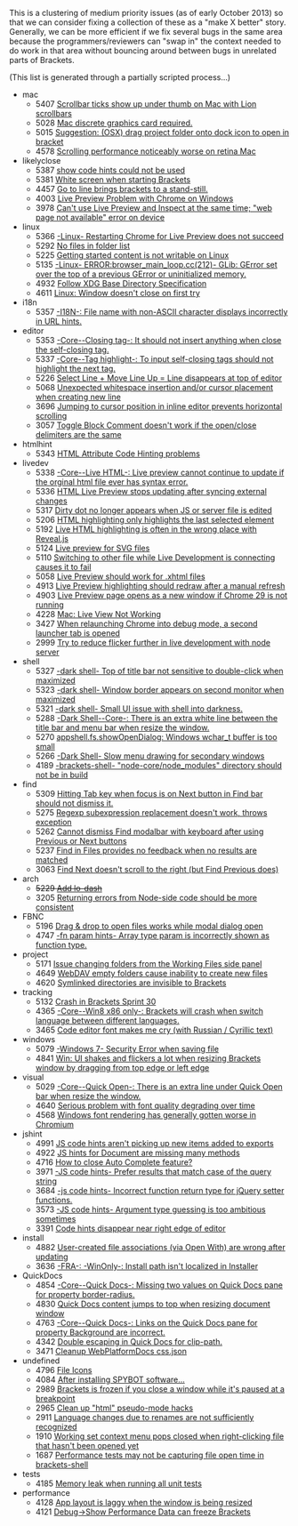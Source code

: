 This is a clustering of medium priority issues (as of early October 2013) so that we can consider fixing a collection of these as a "make X better" story. Generally, we can be more efficient if we fix several bugs in the same area because the programmers/reviewers can "swap in" the context needed to do work in that area without bouncing around between bugs in unrelated parts of Brackets.

(This list is generated through a partially scripted process...)

* mac
    * 5407 [Scrollbar ticks show up under thumb on Mac with Lion scrollbars](https://github.com/adobe/brackets/issues/5407)
    * 5028 [Mac discrete graphics card required.](https://github.com/adobe/brackets/issues/5028)
    * 5015 [Suggestion: (OSX) drag project folder onto dock icon to open in bracket](https://github.com/adobe/brackets/issues/5015)
    * 4578 [Scrolling performance noticeably worse on retina Mac](https://github.com/adobe/brackets/issues/4578)
* likelyclose
    * 5387 [show code hints could not be used](https://github.com/adobe/brackets/issues/5387)
    * 5381 [White screen when starting Brackets](https://github.com/adobe/brackets/issues/5381)
    * 4457 [Go to line brings brackets to a stand-still.](https://github.com/adobe/brackets/issues/4457)
    * 4003 [Live Preview Problem with Chrome on Windows](https://github.com/adobe/brackets/issues/4003)
    * 3978 [Can't use Live Preview and Inspect at the same time; "web page not available" error on device](https://github.com/adobe/brackets/issues/3978)
* linux
    * 5366 [-Linux- Restarting Chrome for Live Preview does not succeed](https://github.com/adobe/brackets/issues/5366)
    * 5292 [No files in folder list](https://github.com/adobe/brackets/issues/5292)
    * 5225 [Getting started content is not writable on Linux](https://github.com/adobe/brackets/issues/5225)
    * 5135 [-Linux- ERROR:browser_main_loop.cc(212)- GLib: GError set over the top of a previous GError or uninitialized memory.](https://github.com/adobe/brackets/issues/5135)
    * 4932 [Follow XDG Base Directory Specification](https://github.com/adobe/brackets/issues/4932)
    * 4611 [Linux: Window doesn't close on first try](https://github.com/adobe/brackets/issues/4611)
* i18n
    * 5357 [-I18N-: File name with non-ASCII character displays incorrectly in URL hints.](https://github.com/adobe/brackets/issues/5357)
* editor
    * 5353 [-Core--Closing tag-: It should not insert anything when close the self-closing tag.](https://github.com/adobe/brackets/issues/5353)
    * 5337 [-Core--Tag highlight-: To input self-closing tags should not highlight the next tag.](https://github.com/adobe/brackets/issues/5337)
    * 5226 [Select Line + Move Line Up = Line disappears at top of editor](https://github.com/adobe/brackets/issues/5226)
    * 5068 [Unexpected whitespace insertion and/or cursor placement when creating new line](https://github.com/adobe/brackets/issues/5068)
    * 3696 [Jumping to cursor position in inline editor prevents horizontal scrolling](https://github.com/adobe/brackets/issues/3696)
    * 3057 [Toggle Block Comment doesn't work if the open/close delimiters are the same](https://github.com/adobe/brackets/issues/3057)
* htmlhint
    * 5343 [HTML Attribute Code Hinting problems](https://github.com/adobe/brackets/issues/5343)
* livedev
    * 5338 [-Core--Live HTML-: Live preview cannot continue to update if the orginal html file ever has syntax error.](https://github.com/adobe/brackets/issues/5338)
    * 5336 [HTML Live Preview stops updating after syncing external changes](https://github.com/adobe/brackets/issues/5336)
    * 5317 [Dirty dot no longer appears when JS or server file is edited](https://github.com/adobe/brackets/issues/5317)
    * 5206 [HTML highlighting only highlights the last selected element](https://github.com/adobe/brackets/issues/5206)
    * 5192 [Live HTML highlighting is often in the wrong place with Reveal.js](https://github.com/adobe/brackets/issues/5192)
    * 5124 [Live preview for SVG files](https://github.com/adobe/brackets/issues/5124)
    * 5110 [Switching to other file while Live Development is connecting causes it to fail](https://github.com/adobe/brackets/issues/5110)
    * 5058 [Live Preview should work for .xhtml files](https://github.com/adobe/brackets/issues/5058)
    * 4913 [Live Preview highlighting should redraw after a manual refresh](https://github.com/adobe/brackets/issues/4913)
    * 4903 [Live Preview page opens as a new window if Chrome 29 is not running](https://github.com/adobe/brackets/issues/4903)
    * 4228 [Mac: Live View Not Working](https://github.com/adobe/brackets/issues/4228)
    * 3427 [When relaunching Chrome into debug mode, a second launcher tab is opened](https://github.com/adobe/brackets/issues/3427)
    * 2999 [Try to reduce flicker further in live development with node server](https://github.com/adobe/brackets/issues/2999)
* shell
    * 5327 [-dark shell- Top of title bar not sensitive to double-click when maximized](https://github.com/adobe/brackets/issues/5327)
    * 5323 [-dark shell- Window border appears on second monitor when maximized](https://github.com/adobe/brackets/issues/5323)
    * 5321 [-dark shell- Small UI issue with shell into darkness.](https://github.com/adobe/brackets/issues/5321)
    * 5288 [-Dark Shell--Core-: There is an extra white line between the title bar and menu bar when resize the window.](https://github.com/adobe/brackets/issues/5288)
    * 5270 [appshell.fs.showOpenDialog: Windows wchar_t buffer is too small](https://github.com/adobe/brackets/issues/5270)
    * 5266 [-Dark Shell- Slow menu drawing for secondary windows](https://github.com/adobe/brackets/issues/5266)
    * 4189 [-brackets-shell- "node-core/node_modules" directory should not be in build](https://github.com/adobe/brackets/issues/4189)
* find
    * 5309 [Hitting Tab key when focus is on Next button in Find bar should not dismiss it.](https://github.com/adobe/brackets/issues/5309)
    * 5275 [Regexp subexpression replacement doesn't work, throws exception](https://github.com/adobe/brackets/issues/5275)
    * 5262 [Cannot dismiss Find modalbar with keyboard after using Previous or Next buttons](https://github.com/adobe/brackets/issues/5262)
    * 5237 [Find in Files provides no feedback when no results are matched](https://github.com/adobe/brackets/issues/5237)
    * 3063 [Find Next doesn't scroll to the right (but Find Previous does)](https://github.com/adobe/brackets/issues/3063)
* arch
    * ~~5229 [Add lo-dash](https://github.com/adobe/brackets/issues/5229)~~
    * 3205 [Returning errors from Node-side code should be more consistent](https://github.com/adobe/brackets/issues/3205)
* FBNC
    * 5196 [Drag & drop to open files works while modal dialog open](https://github.com/adobe/brackets/issues/5196)
    * 4747 [-fn param hints- Array type param is incorrectly shown as function type.](https://github.com/adobe/brackets/issues/4747)
* project
    * 5171 [Issue changing folders from the Working Files side panel](https://github.com/adobe/brackets/issues/5171)
    * 4649 [WebDAV empty folders cause inability to create new files](https://github.com/adobe/brackets/issues/4649)
    * 4620 [Symlinked directories are invisible to Brackets](https://github.com/adobe/brackets/issues/4620)
* tracking
    * 5132 [Crash in Brackets Sprint 30](https://github.com/adobe/brackets/issues/5132)
    * 4365 [-Core--Win8 x86 only-: Brackets will crash when switch language between different languages.](https://github.com/adobe/brackets/issues/4365)
    * 3465 [Code editor font makes me cry (with Russian / Cyrillic text)](https://github.com/adobe/brackets/issues/3465)
* windows
    * 5079 [-Windows 7- Security Error when saving file](https://github.com/adobe/brackets/issues/5079)
    * 4841 [Win: UI shakes and flickers a lot when resizing Brackets window by dragging from top edge or left edge](https://github.com/adobe/brackets/issues/4841)
* visual
    * 5029 [-Core--Quick Open-: There is an extra line under Quick Open bar when resize the window.](https://github.com/adobe/brackets/issues/5029)
    * 4640 [Serious problem with font quality degrading over time](https://github.com/adobe/brackets/issues/4640)
    * 4568 [Windows font rendering has generally gotten worse in Chromium](https://github.com/adobe/brackets/issues/4568)
* jshint
    * 4991 [JS code hints aren't picking up new items added to exports](https://github.com/adobe/brackets/issues/4991)
    * 4922 [JS hints for Document are missing many methods](https://github.com/adobe/brackets/issues/4922)
    * 4716 [How to close Auto Complete feature?](https://github.com/adobe/brackets/issues/4716)
    * 3971 [-JS code hints- Prefer results that match case of the query string](https://github.com/adobe/brackets/issues/3971)
    * 3684 [-js code hints- Incorrect function return type for jQuery setter functions.](https://github.com/adobe/brackets/issues/3684)
    * 3573 [-JS code hints- Argument type guessing is too ambitious sometimes](https://github.com/adobe/brackets/issues/3573)
    * 3391 [Code hints disappear near right edge of editor](https://github.com/adobe/brackets/issues/3391)
* install
    * 4882 [User-created file associations (via Open With) are wrong after updating](https://github.com/adobe/brackets/issues/4882)
    * 3636 [-FRA-: -WinOnly-: Install path isn't localized in Installer](https://github.com/adobe/brackets/issues/3636)
* QuickDocs
    * 4854 [-Core--Quick Docs-: Missing two values on Quick Docs pane for property border-radius.](https://github.com/adobe/brackets/issues/4854)
    * 4830 [Quick Docs content jumps to top when resizing document window](https://github.com/adobe/brackets/issues/4830)
    * 4763 [-Core--Quick Docs-: Links on the Quick Docs pane for property Background are incorrect.](https://github.com/adobe/brackets/issues/4763)
    * 4342 [Double escaping in Quick Docs for clip-path.](https://github.com/adobe/brackets/issues/4342)
    * 3471 [Cleanup WebPlatformDocs css.json](https://github.com/adobe/brackets/issues/3471)
* undefined
    * 4796 [File Icons](https://github.com/adobe/brackets/issues/4796)
    * 4084 [After installing SPYBOT software...](https://github.com/adobe/brackets/issues/4084)
    * 2989 [Brackets is frozen if you close a window while it's paused at a breakpoint](https://github.com/adobe/brackets/issues/2989)
    * 2965 [Clean up "html" pseudo-mode hacks](https://github.com/adobe/brackets/issues/2965)
    * 2911 [Language changes due to renames are not sufficiently recognized](https://github.com/adobe/brackets/issues/2911)
    * 1910 [Working set context menu pops closed when right-clicking file that hasn't been opened yet](https://github.com/adobe/brackets/issues/1910)
    * 1687 [Performance tests may not be capturing file open time in brackets-shell](https://github.com/adobe/brackets/issues/1687)
* tests
    * 4185 [Memory leak when running all unit tests](https://github.com/adobe/brackets/issues/4185)
* performance
    * 4128 [App layout is laggy when the window is being resized](https://github.com/adobe/brackets/issues/4128)
    * 4121 [Debug->Show Performance Data can freeze Brackets](https://github.com/adobe/brackets/issues/4121)
